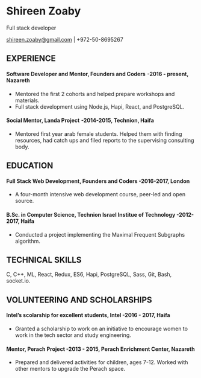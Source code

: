 # Shireen Zoaby

Full stack developer

shireen.zoaby@gmail.com | +972-50-8695267

## EXPERIENCE

#### Software Developer and Mentor, Founders and Coders  -2016 - present, Nazareth
- Mentored the first 2 cohorts and helped prepare workshops and materials.
- Full stack development using Node.js, Hapi, React, and PostgreSQL.

#### Social Mentor, Landa Project  -2014-2015, Technion, Haifa
- Mentored first year arab female students. Helped them with finding resources, had catch ups and filed reports to the supervising consulting body.

## EDUCATION
#### Full Stack Web Development, Founders and Coders -2016-2017, London
- A four-month intensive web development course, peer-led and open source.

#### B.Sc. in Computer Science, Technion Israel Institue of Technology -2012-2017, Haifa
- Conducted a project implementing the Maximal Frequent Subgraphs algorithm.


## TECHNICAL SKILLS
C, C++, ML, React, Redux, ES6, Hapi, PostgreSQL, Sass, Git, Bash, socket.io.

## VOLUNTEERING AND SCHOLARSHIPS

#### Intel’s scolarship for excellent students, Intel -2016 - 2017, Haifa
- Granted a scholarship to work on an initiative to encourage women to work in the tech sector and study engineering.

#### Mentor, Perach Project -2013 - 2015, Perach Enrichment Center, Nazareth
- Prepared and delivered activities for children, ages 7-12. Worked with other mentors to upgrade the Perach space.

